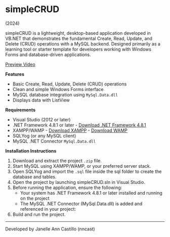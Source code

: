 # simpleCRUD
(2024)

simpleCRUD is a lightweight, desktop-based application developed in VB.NET that demonstrates the fundamental Create, Read, Update, and Delete (CRUD) operations with a MySQL backend.
Designed primarily as a learning tool or starter template for developers working with Windows Forms and database-driven applications.

[Preview Video](https://www.youtube.com/watch?v=6MIb-sQymHw)

**Features**
- Basic Create, Read, Update, Delete (CRUD) operations
- Clean and simple Windows Forms interface
- MySQL database integration using `MySql.Data.dll`
- Displays data with ListView

**Requirements**
- Visual Studio (2012 or later)
- .NET Framework 4.8.1 or later
      - [Download .NET Framework 4.8.1](https://dotnet.microsoft.com/en-us/download/dotnet-framework/net481)
- XAMPP/WAMP
      - [Download XAMPP](https://www.apachefriends.org/index.html)
      - [Download WAMP](https://www.wampserver.com/en/)     
- SQLYog (or any MySQL client)
- MySQL .NET Connector `MySql.Data.dll`

**Installation Instructions**
1. Download and extract the project `.zip` file.
2. Start MySQL using XAMPP/WAMP, or your preferred server stack.
3. Open SQLYog and import the `.sql` file inside the sql folder to create the database and tables.
4. Open the project by launching simpleCRUD.sln in Visual Studio.
5. Before running the application, ensure the following:    
      - Your system has .NET Framework 4.8.1 or later installed and running on the project
      - The MySQL .NET Connector (MySql.Data.dll) is added and referenced in your project:
7. Build and run the project.

---
Developed by Janelle Ann Castillo (nncast)
